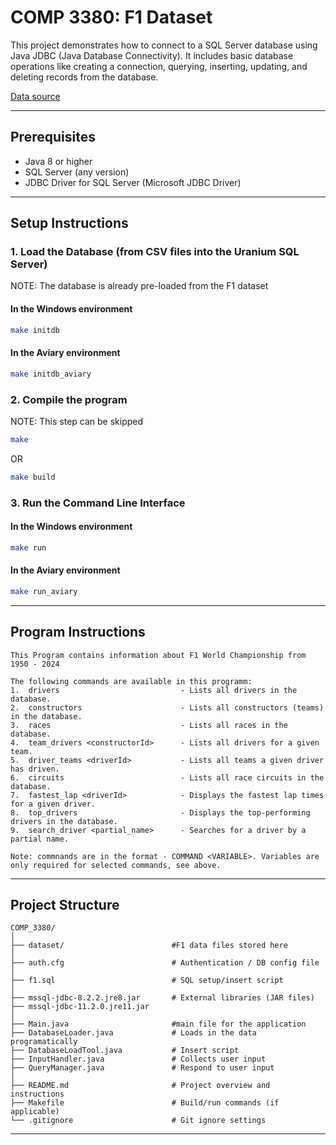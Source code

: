 # COMP 3380: F1 Dataset

This project demonstrates how to connect to a SQL Server database using Java JDBC (Java Database Connectivity). It includes basic database operations like creating a connection, querying, inserting, updating, and deleting records from the database.

[Data source](https://www.kaggle.com/datasets/rohanrao/formula-1-world-championship-1950-2020?select=lap_times.csv)

---	

## Prerequisites
- Java 8 or higher
- SQL Server (any version)
- JDBC Driver for SQL Server (Microsoft JDBC Driver)

---

## Setup Instructions

### 1. Load the Database (from CSV files into the Uranium SQL Server)
NOTE: The database is already pre-loaded from the F1 dataset

#### In the Windows environment
```bash
make initdb
```

#### In the Aviary environment
```bash
make initdb_aviary
```

### 2. Compile the program
NOTE: This step can be skipped

```bash
make
```

OR

```bash
make build
```

### 3. Run the Command Line Interface

#### In the Windows environment
```bash
make run
```

#### In the Aviary environment
```bash
make run_aviary
```

---

## Program Instructions

```
This Program contains information about F1 World Championship from 1950 - 2024

The following commands are available in this programm:
1.  drivers                           - Lists all drivers in the database.
2.  constructors                      - Lists all constructors (teams) in the database.
3.  races                             - Lists all races in the database.
4.  team_drivers <constructorId>      - Lists all drivers for a given team.
5.  driver_teams <driverId>           - Lists all teams a given driver has driven.
6.  circuits                          - Lists all race circuits in the database.
7.  fastest_lap <driverId>            - Displays the fastest lap times for a given driver.
8.  top_drivers                       - Displays the top-performing drivers in the database.
9.  search_driver <partial_name>      - Searches for a driver by a partial name.

Note: commnands are in the format - COMMAND <VARIABLE>. Variables are only required for selected commands, see above.
```

---

## Project Structure

```
COMP_3380/
│
├── dataset/                        #F1 data files stored here
│
├── auth.cfg                        # Authentication / DB config file
│
├── f1.sql                          # SQL setup/insert script
│
├── mssql-jdbc-8.2.2.jre8.jar       # External libraries (JAR files)
├── mssql-jdbc-11.2.0.jre11.jar
│
├── Main.java                       #main file for the application
├── DatabaseLoader.java             # Loads in the data programatically
├── DatabaseLoadTool.java           # Insert script
├── InputHandler.java               # Collects user input
├── QueryManager.java               # Respond to user input
│
├── README.md                       # Project overview and instructions
├── Makefile                        # Build/run commands (if applicable)
└── .gitignore                      # Git ignore settings
```

---
